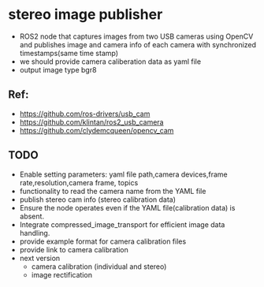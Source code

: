 # stereo image publisher
- ROS2 node that captures images from two USB cameras using OpenCV and publishes image and camera info of each camera with synchronized timestamps(same time stamp)
- we should provide camera caliberation data as yaml file
- output image type bgr8 

## Ref: 
- https://github.com/ros-drivers/usb_cam
- https://github.com/klintan/ros2_usb_camera
- https://github.com/clydemcqueen/opencv_cam
 
## TODO
- Enable setting parameters: yaml file path,camera devices,frame rate,resolution,camera frame, topics
- functionality to read the camera name from the YAML file
- publish stereo cam info (stereo calibration data)
- Ensure the node operates even if the YAML file(calibration data) is absent.
- Integrate compressed_image_transport for efficient image data handling.
- provide example format for camera calibration files
- provide link to camera calibration
- next version
    - camera calibration (individual and stereo)
    - image rectification